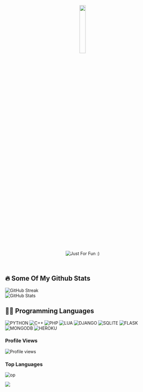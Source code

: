 <h1 align="center">
<a href="https://github.com/happylose"><img src="https://github.com/vimalverma558/vimalverma558/blob/v2/img/hello.gif" width="20%"></a>
</h1>
<p align="center">
<img src="https://user-images.githubusercontent.com/89135083/194812319-b3630f42-576c-4c58-841c-0a6d9e054c78.svg" alt="Just For Fun :)"></a>
</p><br>

  
## 🔥 Some Of My Github Stats

![GitHub Streak](https://github-readme-streak-stats.herokuapp.com?user=happylose&theme=radical&hide_border=true)
</br>
![GitHub Stats](https://github-readme-stats.vercel.app/api?username=happylose&show_icons=true&theme=radical&hide_border=true&count_private=true)
</br>

## 👨‍💻 Programming Languages

![PYTHON](https://img.shields.io/badge/Python-%2314354C?&style=for-the-badge&logoColor=white&logo=python)
![C++](https://img.shields.io/badge/C%2B%2B-00599C?style=for-the-badge&logo=c%2B%2B&logoColor=white)
![PHP](https://img.shields.io/badge/PHP-777BB4?style=for-the-badge&logo=php&logoColor=white)
![LUA](https://img.shields.io/badge/Lua-2C2D72?style=for-the-badge&logo=lua&logoColor=white)
![DJANGO](https://img.shields.io/badge/Django-092E20?style=for-the-badge&logo=django&logoColor=white)
![SQLITE](https://img.shields.io/badge/SQLite-07405E?style=for-the-badge&logo=sqlite&logoColor=white)
![FLASK](https://img.shields.io/badge/Flask-000000?style=for-the-badge&logo=flask&logoColor=white)
![MONGODB](https://img.shields.io/badge/MongoDB-4EA94B?style=for-the-badge&logo=mongodb&logoColor=white)
![HEROKU](https://img.shields.io/badge/Heroku-430098?style=for-the-badge&logo=heroku&logoColor=white)

### Profile Views
![Profile views](https://hits.seeyoufarm.com/api/count/incr/badge.svg?url=https://github.com/happylose/lord)
### Top Languages
![op](https://github-readme-stats.vercel.app/api/top-langs/?username=happylose&theme=radical&layout=compact&langs_count=6&hide_border=true)

<a href="https://t.me/tcbry"><img src="https://img.shields.io/badge/Telegram-2CA5E0?style=for-the-badge&logo=telegram&logoColor=white"></a>
</p>
